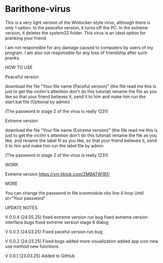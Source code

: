 # Barithone-virus
This is a very light version of the Winlocker-style virus, although there is only 1 option. In the peaceful version, it turns off the PC. In the extreme version, it deletes the system32 folder. This virus is an ideal option for pranking your friend.

I am not responsible for any damage caused to computers by users of my program. I am also not responsible for any loss of friendship after such pranks.


HOW TO USE

Peaceful version

download the file "Your file name (Paceful version)" (the file read me this is just to get the victim's attention don't do this tutorial) rename the file as you like so that your friend believes it, send it to him and make him run the start.bat file (Optional by admin)

(The password in stage 2 of the virus is really 1231)

Extreme version

download the file "Your file name (Extreme version)" (the file read me this is just to get the victim's attention don't do this tutorial) rename the file as you like, and rename the label fil as you like, so that your friend believes it, send it to him and make him run the label file by admin

(The password in stage 2 of the virus is really 1231)

WORK

Extreme version
https://vm.tiktok.com/ZMBATW181/



MORE

You can change the password in file iconmodule.vbs line 4 loop Until st="Your password"

UPDATE NOTES

V 0.0.4 (24.05.25)
fixed extreme version run bug
fixed extreme version interface bugs
fixed extreme version stage 6 dialog 

V 0.0.3 (24.03.25)
Fixed paceful version run bug

V 0.0.2 (24.03.25)
Fixed bugs
added more visualization
added app icon
new use method
new functions

V 0.0.1 (23.03.25)
Added to GitHub
